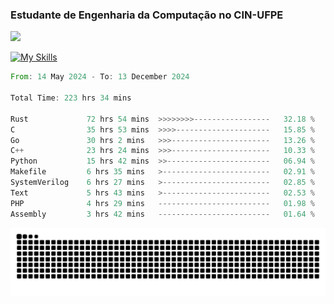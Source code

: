
### Estudante de Engenharia da Computação no CIN-UFPE
<div>
      <!--<img width=400 src="https://github-readme-stats.vercel.app/api?username=Zed201&show_icons=true&theme=tokyonight" /-->
      <img width=400 src='https://leetcode.card.workers.dev/Zed201?theme=nord&font=baloo&extension=null' />
</div>


[![My Skills](https://skillicons.dev/icons?i=c,cpp,rust,py,java,neovim&theme=dark)](https://skillicons.dev)

<!--START_SECTION:waka-->

```rust
From: 14 May 2024 - To: 13 December 2024

Total Time: 223 hrs 34 mins

Rust             72 hrs 54 mins  >>>>>>>>-----------------   32.18 %
C                35 hrs 53 mins  >>>>---------------------   15.85 %
Go               30 hrs 2 mins   >>>----------------------   13.26 %
C++              23 hrs 24 mins  >>>----------------------   10.33 %
Python           15 hrs 42 mins  >>-----------------------   06.94 %
Makefile         6 hrs 35 mins   >------------------------   02.91 %
SystemVerilog    6 hrs 27 mins   >------------------------   02.85 %
Text             5 hrs 43 mins   >------------------------   02.53 %
PHP              4 hrs 29 mins   -------------------------   01.98 %
Assembly         3 hrs 42 mins   -------------------------   01.64 %
```

<!--END_SECTION:waka-->

<picture>
  <source media="(prefers-color-scheme: dark)" srcset="https://github.com/Zed201/Zed201/blob/output/github-contribution-grid-snake-dark.svg" />
  <img alt="github-snake" src="https://github.com/Zed201/Zed201/blob/output/github-contribution-grid-snake-dark.svg" />
</picture>
